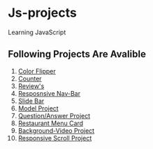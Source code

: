 # Js-projects
Learning JavaScript
<br>
## Following Projects Are Avalible 
1. [Color Flipper](https://github.com/Huzaifa-Jawed/js-projects/tree/main/Color%20Flipper)
2. [Counter](https://github.com/Huzaifa-Jawed/js-projects/tree/main/Counter)
3. [Review's](https://github.com/Huzaifa-Jawed/js-projects/tree/main/Review's)
4. [Resposnsive Nav-Bar](https://github.com/Huzaifa-Jawed/js-projects/tree/main/Resposive%20Nav-Bar)
5. [Slide Bar](https://github.com/Huzaifa-Jawed/js-projects/tree/main/Slide%20Bar)
6. [Model Project](https://github.com/Huzaifa-Jawed/js-projects/tree/main/Model)
7. [Question/Answer Project](https://github.com/Huzaifa-Jawed/js-projects/tree/main/Question's%20Answer's)
8. [Restaurant Menu Card](https://github.com/Huzaifa-Jawed/js-projects/tree/main/Restaurant%20Menu%20Card)
9. [Background-Video Project](https://github.com/Huzaifa-Jawed/js-projects/tree/main/Video%20Project)
10. [Responsive Scroll Project](https://github.com/Huzaifa-Jawed/js-projects/tree/main/Responsive%20Scroll%20Project)
